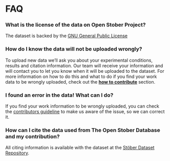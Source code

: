 # FAQ

### What is the license of the data on Open Stober Project?
The dataset is backed by the [GNU General Public License](https://open-nanosystems.github.io/open-stober-project/about/License.html)

### How do I know the data will not be uploaded wrongly? 
To upload new data we’ll ask you about your experimental conditions, results and citation information. Our team will receive your information and will contact you to let you know when it will be uploaded to the dataset. For more information on how to do this and what to do if you find your work data to be wrongly uploaded, check out the [**how to contribute**](https://open-nanosystems.github.io/open-stober-project/contribute/how.html) section.

### I found an error in the data! What can I do?
If you find your work information to be wrongly uploaded, you can check the [contributors guideline](https://open-nanosystems.github.io/open-stober-project/contribute/submit-data.html) to make us aware of the issue, so we can correct it.

### How can I cite the data used from The Open Stober Database and my contribution?

All citing information is available with the dataset at the [Stöber Dataset Repository](https://doi.org/10.17605/OSF.IO/NR842).
